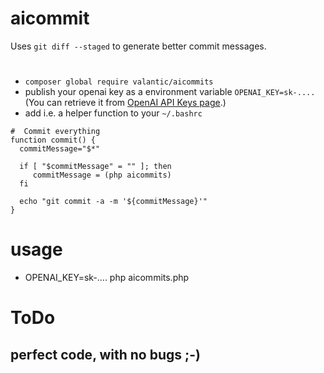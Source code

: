 # aicommit
Uses `git diff --staged` to generate better commit messages.

# 
 - `composer global require valantic/aicommits`
 - publish your openai key as a environment variable `OPENAI_KEY=sk-....` (You can retrieve it from [OpenAI API Keys page](https://platform.openai.com/account/api-keys).)
 - add i.e. a helper function to your `~/.bashrc`
```shell
#  Commit everything
function commit() {
  commitMessage="$*"

  if [ "$commitMessage" = "" ]; then
     commitMessage = (php aicommits)
  fi
    
  echo "git commit -a -m '${commitMessage}'"
}
```


# usage
 - OPENAI_KEY=sk-.... php aicommits.php


# ToDo
## perfect code, with no bugs ;-)